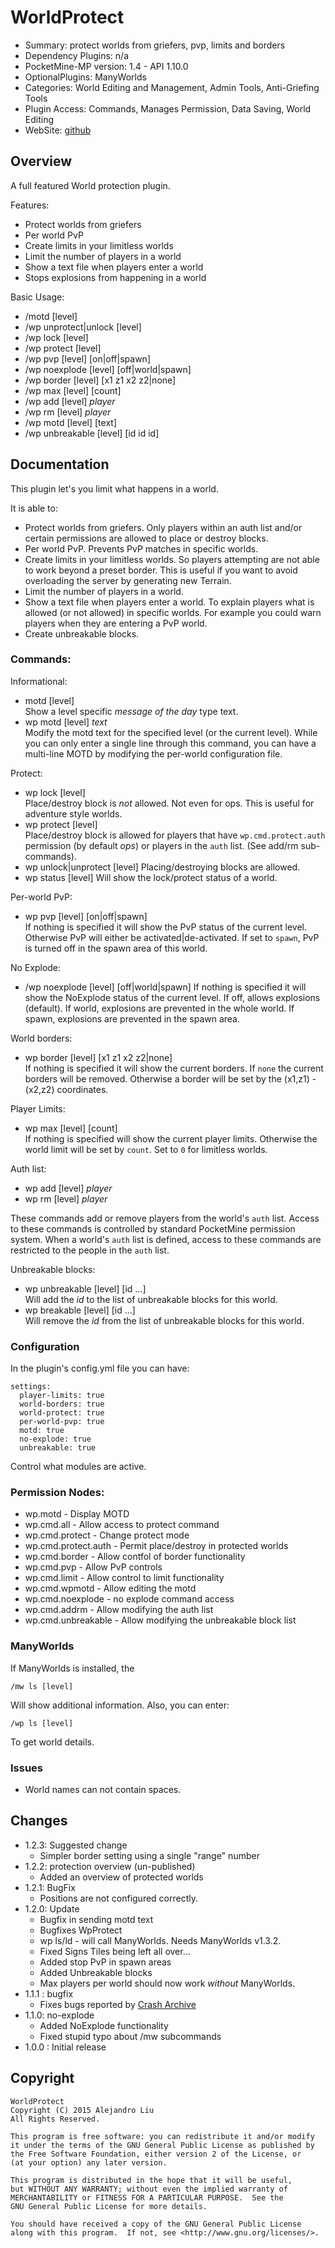 WorldProtect
============

* Summary: protect worlds from griefers, pvp, limits and borders
* Dependency Plugins: n/a
* PocketMine-MP version: 1.4 - API 1.10.0
* OptionalPlugins: ManyWorlds
* Categories: World Editing and Management, Admin Tools, Anti-Griefing Tools
* Plugin Access: Commands, Manages Permission, Data Saving, World Editing
* WebSite: [github](https://github.com/alejandroliu/pocketmine-plugins/tree/master/WorldProtect)

Overview
---------

A full featured World protection plugin.

Features:

* Protect worlds from griefers
* Per world PvP
* Create limits in your limitless worlds
* Limit the number of players in a world
* Show a text file when players enter a world
* Stops explosions from happening in a world

Basic Usage:

* /motd [level]
* /wp unprotect|unlock [level]
* /wp lock [level]
* /wp protect [level]
* /wp pvp [level] [on|off|spawn]
* /wp noexplode [level] [off|world|spawn]
* /wp border [level] [x1 z1 x2 z2|none]
* /wp max [level] [count]
* /wp add [level] *player*
* /wp rm [level] *player*
* /wp motd [level] [text]
* /wp unbreakable [level] [id id id]

Documentation
-------------

This plugin let's you limit what happens in a world.

It is able to:

* Protect worlds from griefers.  Only players within an auth list
  and/or certain permissions are allowed to place or destroy blocks.
* Per world PvP.  Prevents PvP matches in specific worlds.
* Create limits in your limitless worlds.  So players attempting are
  not able to work beyond a preset border.  This is useful if you want
  to avoid overloading the server by generating new Terrain.
* Limit the number of players in a world.
* Show a text file when players enter a world.  To explain players
  what is allowed (or not allowed) in specific worlds.  For example
  you could warn players when they are entering a PvP world.
* Create unbreakable blocks.


### Commands:

Informational:

* motd [level]  
  Show a level specific _message of the day_ type text.
* wp motd [level] _text_  
  Modify the motd text for the specified level (or the current level).
  While you can only enter a single line through this command, you can
  have a multi-line MOTD by modifying the per-world configuration file.

Protect:

* wp lock [level]  
  Place/destroy block is *not* allowed.  Not even for ops.  This is
  useful for adventure style worlds.
* wp protect [level]  
  Place/destroy block is allowed for players that have
  `wp.cmd.protect.auth` permission (by default *ops*) or players in
  the `auth` list. (See add/rm sub-commands).
* wp unlock|unprotect [level]
  Placing/destroying blocks are allowed.
* wp status [level]
  Will show the lock/protect status of a world.


Per-world PvP:

* wp pvp [level] [on|off|spawn]  
  If nothing is specified it will show the PvP status of the current
  level.  Otherwise PvP will either be activated|de-activated.  If set
  to `spawn`, PvP is turned off in the spawn area of this world.

No Explode:

* /wp noexplode [level] [off|world|spawn]
  If nothing is specified it will show the NoExplode status of the current
  level. If off, allows explosions (default).  If world, explosions are
  prevented in the whole world.  If spawn, explosions are prevented in
  the spawn area.

World borders:

* wp border [level] [x1 z1 x2 z2|none]  
  If nothing is specified it will show the current borders.  If `none`
  the current borders will be removed.  Otherwise a border will be set
  by the (x1,z1) - (x2,z2) coordinates.

Player Limits:

* wp max [level] [count]  
  If nothing is specified will show the current player limits.
  Otherwise the world limit will be set by `count`.  Set to `0` for
  limitless worlds.

Auth list:

* wp add [level] *player*
* wp rm [level] *player*

These commands add or remove players from the world's `auth` list.
Access to these commands is controlled by standard PocketMine
permission system.  When a world's `auth` list is defined, access to
these commands are restricted to the people in the `auth` list.

Unbreakable blocks:

* wp unbreakable [level] [id ...]  
  Will add the *id* to the list of unbreakable blocks for this world.
* wp breakable [level] [id ...]  
  Will remove the *id* from the list of unbreakable blocks for this world.

### Configuration

In the plugin's config.yml file you can have:

	settings:
	  player-limits: true
	  world-borders: true
	  world-protect: true
	  per-world-pvp: true
	  motd: true
	  no-explode: true
	  unbreakable: true

Control what modules are active.

### Permission Nodes:

* wp.motd - Display MOTD
* wp.cmd.all - Allow access to protect command
* wp.cmd.protect - Change protect mode
* wp.cmd.protect.auth - Permit place/destroy in protected worlds
* wp.cmd.border - Allow contfol of border functionality
* wp.cmd.pvp - Allow PvP controls
* wp.cmd.limit - Allow control to limit functionality
* wp.cmd.wpmotd - Allow editing the motd
* wp.cmd.noexplode - no explode command access
* wp.cmd.addrm - Allow modifying the auth list
* wp.cmd.unbreakable - Allow modifying the unbreakable block list

### ManyWorlds

If ManyWorlds is installed, the

    /mw ls [level]

Will show additional information.  Also, you can enter:

    /wp ls [level]

To get world details.

### Issues

* World names can not contain spaces.

Changes
-------

* 1.2.3: Suggested change
  * Simpler border setting using a single "range" number
* 1.2.2: protection overview (un-published)
  * Added an overview of protected worlds
* 1.2.1: BugFix
  * Positions are not configured correctly.
* 1.2.0: Update
  * Bugfix in sending motd text
  * Bugfixes WpProtect
  * wp ls/ld - will call ManyWorlds.  Needs ManyWorlds v1.3.2.
  * Fixed Signs Tiles being left all over...
  * Added stop PvP in spawn areas
  * Added Unbreakable blocks
  * Max players per world should now work *without* ManyWorlds.
* 1.1.1 : bugfix
  * Fixes bugs reported by [Crash Archive](http://crash.pocketmine.net/search)
* 1.1.0: no-explode
  * Added NoExplode functionality
  * Fixed stupid typo about /mw subcommands
* 1.0.0 : Initial release

Copyright
---------

    WorldProtect
    Copyright (C) 2015 Alejandro Liu  
    All Rights Reserved.

    This program is free software: you can redistribute it and/or modify
    it under the terms of the GNU General Public License as published by
    the Free Software Foundation, either version 2 of the License, or
    (at your option) any later version.

    This program is distributed in the hope that it will be useful,
    but WITHOUT ANY WARRANTY; without even the implied warranty of
    MERCHANTABILITY or FITNESS FOR A PARTICULAR PURPOSE.  See the
    GNU General Public License for more details.

    You should have received a copy of the GNU General Public License
    along with this program.  If not, see <http://www.gnu.org/licenses/>.
